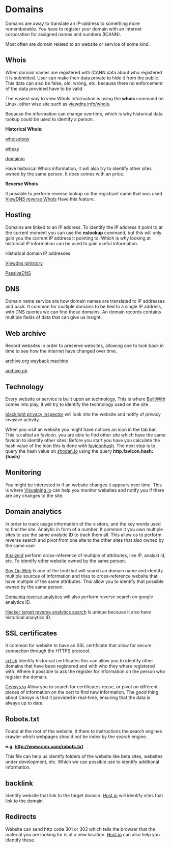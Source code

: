# Domains

Domains are away to translate an IP-address to something more rememberable.
You have to register your domain with an internet corporation for assigned names and numbers (ICANN).

Most often are domain related to an website or service of some kind.

## Whois

When domain names are registered with ICANN data about who registered it is submitted.
User can make their data private to hide it from the public.
This data can also be false, old, wrong, etc. because there no enforcement of the data provided have to be valid.

The easiest way to view WhoIs information is using the **whois** command on Linux.
other wise site such as [viewdns.info/whois](http://www.viewdns.info/whois).

Because the information can change overtime, which is why historical data lookup could be used to identify a person.

**Historical Whois**:

[whoisology](https://whoisology.com/)

[whoxy](https://www.whoxy.com/)

[domainiq](https://www.domainiq.com/)

Have historical Whois information, it will also try to identify other sites owned by the same person, It does comes with an price.

**Reverse Whois**

It possible to perform reverse lookup on the registrant name that was used
[ViewDNS reverse WhoIs](https://viewdns.info/reversewhois) Have this feature.

## Hosting

Domains are linked to an IP address. To identify the IP address it point to at the current moment you can use the **nslookup** command, but this will only gain you the current IP address it pointing to. Which is why looking at historical IP information can be used to gain useful information.

Historical domain IP addresses:

[Viewdns iphistory](https://viewdns.info/iphistory/)

[PassiveDNS](https://passivedns.mnemonic.no/)

## DNS

Domain name service are how domain names are translated to IP addresses and back.
It common for multiple domains to be tied to a single IP address, with DNS queries we can find those domains. An domain records contains multiple fields of data that can give us insight.

## Web archive

Record websites in order to preserve websites, allowing one to look back in time to see how the internet have changed over time.

[archive.org wayback machine](https://archive.org/)

[archive.ph](https://archive.ph/)

## Technology

Every website or service is built upon an technology, This is where [BuiltWith](https://builtwith.com/) comes into play, it will try to identify the technology used on the site.

[blacklight privacy inspector](https://themarkup.org/) will look into the website and notify of privacy invasive activity.

When you visit an website you might have notices an icon in the tab bar. This is called an favicon. you are able to find other site which have the same favicon to identify other sites.
Before you start you have you calculate the hash value of the icon this is done with [faviconhash](https://faviconhash.com/).
The next step is to query the hash value on [shodan.io](https://www.shodan.io) using the query **http.favicon.hash:{hash}**

## Monitoring

You might be interested in if an website changes it appears over time. This is where [Visualping.io](https://visualping.io/) can help you monitor websites and notify you if there are any changes to the site.


## Domain analytics

In order to track usage information of the visitors, and the key words used to find the site. Analytic in form of a number. It common it you own multiple sites to use the same analytic ID to track them all.
This allow us to perform reverse search and pivot from one site to the other sites that also owned by the same user

[Analzeid](https://analyzeid.com/) perform cross-reference of multiple of attributes, like IP, analyst id, etc. To identify other website owned by the same person.

[Spy On Web](https://spyonweb.com/) Is one of the tool that will search an domain name and identify multiple sources of information and tries to cross-reference website that have multiple of the same attributes.
This allow you to identify that possible owned by the same person.

[Domainiq reverse analytics](https://www.domainiq.com/reverse_analytics)
will also perform reverse search on google analytics ID.

[Hacker target reverse analytics search](https://hackertarget.com/reverse-analytics-search/)
Is unique because it also have historical analytics ID.

## SSL certificates

It common for website to have an SSL certificate that allow for secure connection through the HTTPS protocol.

[crt.sh](https://crt.sh)
Identify historical certificates this can allow you to identify other domains that have been registered and with who they where registered with. Where it possible to ask the register for information on the person who register the domain.

[Censys.io](https://search.censys.io/)
Allow you to search for certificates reuse, or pivot on different pieces of information on the cert to find new information.
The good thing about Censys is that it provided in real-time, ensuring that the data is always up to date.

## Robots.txt

Found at the root of the website, it there to instructions the search engines crawler which webpages should not be index by the search engine.

**e.g. http://www.cnn.com/robots.txt**

This file can help us identify folders of the website like beta sites, websites under development, etc. Which we can possible use to identify additional information.




## backlink

Identify website that link to the target domain. [Host.io](https://host.io) will identify sites that link to the domain

## Redirects

Website can send http code 301 or 302 which tells the browser that the material you are looking for is at a new location. [Host.io](https://host.io) can also help you identify these.

